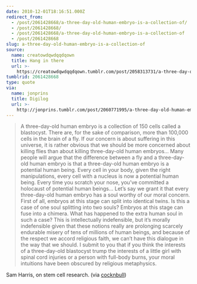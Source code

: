 ```yaml
---
date: 2010-12-01T18:16:51.000Z
redirect_from:
  - /post/2061428668/a-three-day-old-human-embryo-is-a-collection-of/
  - /post/2061428668/
  - /post/2061428668/a-three-day-old-human-embryo-is-a-collection-of
  - /post/2061428668
slug: a-three-day-old-human-embryo-is-a-collection-of
source:
  name: creatowdqwdqqdqown
  title: Hang in there
  url: >-
    https://creatowdqwdqqdqown.tumblr.com/post/2058313731/a-three-day-old-human-embryo-is-a-collection-of
tumblrid: 2061428668
type: quote
via:
  name: jonprins
  title: Digilog
  url: >-
    http://jonprins.tumblr.com/post/2060771995/a-three-day-old-human-embryo-is-a-collection-of
---
```

> A three-day-old human embryo is a collection of 150 cells called a blastocyst. There are, for the sake of comparison, more than 100,000 cells in the brain of a fly. If our concern is about suffering in this universe, it is rather obvious that we should be more concerned about killing flies than about killing three-day-old human embryos… Many people will argue that the difference between a fly and a three-day-old human embryo is that a three-day-old human embryo is a potential human being. Every cell in your body, given the right manipulations, every cell with a nucleus is now a potential human being. Every time you scratch your nose, you’ve committed a holocaust of potential human beings… Let’s say we grant it that every three-day-old human embryo has a soul worthy of our moral concern. First of all, embryos at this stage can split into identical twins. Is this a case of one soul splitting into two souls? Embryos at this stage can fuse into a chimera. What has happened to the extra human soul in such a case? This is intellectually indefensible, but it’s morally indefensible given that these notions really are prolonging scarcely endurable misery of tens of millions of human beings, and because of the respect we accord religious faith, we can’t have this dialogue in the way that we should. I submit to you that if you think the interests of a three-day-old blastocyst trump the interests of a little girl with spinal cord injuries or a person with full-body burns, your moral intuitions have been obscured by religious metaphysics.

Sam Harris, on stem cell research. (via <a href="http://cocknbull.tumblr.com/">cocknbull</a>)

